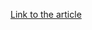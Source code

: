 [Link to the article](https://www.malwarebytes.com/blog/news/2025/01/massive-breach-at-location-data-seller-millions-of-users-affected)
